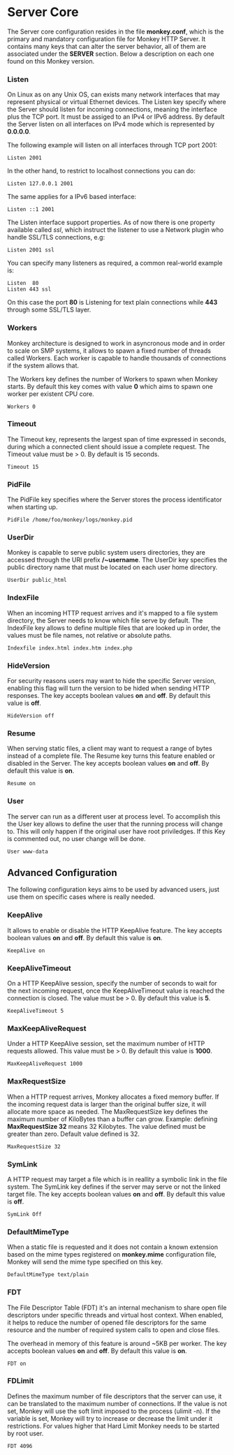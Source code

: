 # Server Core

The Server core configuration resides in the file __monkey.conf__, which is the primary and mandatory configuration file for Monkey HTTP Server. It contains many keys that can alter the server behavior, all of them are associated under the __SERVER__ section. Below a description on each one found on this Monkey version.

### Listen

On Linux as on any Unix OS, can exists many network interfaces that may represent physical or virtual Ethernet devices. The Listen key specify where the Server should listen for incoming connections, meaning the interface plus the TCP port. It must be assiged to an IPv4 or IPv6 address. By default the Server listen on all interfaces on IPv4 mode which is represented by __0.0.0.0__.

The following example will listen on all interfaces through TCP port 2001:

    Listen 2001

In the other hand, to restrict to localhost connections you can do:

    Listen 127.0.0.1 2001

The same applies for a IPv6 based interface:

    Listen ::1 2001

The Listen interface support properties. As of now there is one property available called _ssl_, which instruct the listener to use a Network plugin who handle SSL/TLS connections, e.g:

    Listen 2001 ssl

You can specify many listeners as required, a common real-world example is:

    Listen  80
    Listen 443 ssl

On this case the port __80__ is Listening for text plain connections while __443__ through some SSL/TLS layer.

### Workers

Monkey architecture is designed to work in asyncronous mode and in order to scale on SMP systems, it allows to spawn a fixed number of threads called Workers. Each worker is capable to handle thousands of connections if the system allows that.

The Workers key defines the number of Workers to spawn when Monkey starts. By default this key comes with value __0__ which aims to spawn one worker per existent CPU core.

    Workers 0

### Timeout

The Timeout key, represents the largest span of time expressed in seconds, during which a connected client should issue a complete request. The Timeout value must be > 0. By default is 15 seconds.

    Timeout 15

### PidFile

The PidFile key specifies where the Server stores the process identificator when starting up.

    PidFile /home/foo/monkey/logs/monkey.pid

### UserDir

Monkey is capable to serve public system users directories, they are accessed through the URI prefix __/~username__. The UserDir key specifies the public directory name that must be located on each user home directory.

    UserDir public_html

### IndexFile

When an incoming HTTP request arrives and it's mapped to a file system directory, the Server needs to know which file serve by default. The IndexFile key allows to define multiple files that are looked up in order, the values must be file names, not relative or absolute paths.

    Indexfile index.html index.htm index.php

### HideVersion

For security reasons users may want to hide the specific Server version, enabling this flag will turn the version to be hided when sending HTTP responses. The key accepts boolean values __on__ and __off__. By default this value is __off__.

    HideVersion off

### Resume

When serving static files, a client may want to request a range of bytes instead of a complete file. The Resume key turns this feature enabled or disabled in the Server. The key accepts boolean values __on__ and __off__. By default this value is __on__.

    Resume on

### User

The server can run as a different user at process level. To accomplish this the User key allows to define the user that the running process will change to. This will only happen if the original user have root priviledges. If this Key is commented out, no user change will be done.

    User www-data


## Advanced Configuration

The following configuration keys aims to be used by advanced users, just use them on specific cases where is really needed.

### KeepAlive

It allows to enable or disable the HTTP KeepAlive feature. The key accepts boolean values __on__ and __off__. By default this value is __on__.

    KeepAlive on

### KeepAliveTimeout

On a HTTP KeepAlive session, specify the number of seconds to wait for the next incoming request, once the KeepAliveTimeout value is reached the connection is closed. The value must be > 0. By default this value is __5__.

    KeepAliveTimeout 5

### MaxKeepAliveRequest

Under a HTTP KeepAlive session, set the maximum number of HTTP requests allowed. This value must be > 0. By default this value is __1000__.

    MaxKeepAliveRequest 1000

### MaxRequestSize

When a HTTP request arrives, Monkey allocates a fixed memory buffer. If the incoming request data is larger than the original buffer size, it will allocate more space as needed. The MaxRequestSize key defines the maximum number of KiloBytes than a buffer can grow. Example: defining __MaxRequestSize 32__ means 32 Kilobytes. The value defined must be greater than zero. Default value defined is 32.

    MaxRequestSize 32

### SymLink

A HTTP request may target a file which is in reallity a symbolic link in the file system. The SymLink key defines if the server may serve or not the linked target file. The key accepts boolean values __on__ and __off__. By default this value is __off__.

    SymLink Off

### DefaultMimeType

When a static file is requested and it does not contain a known extension based on the mime types registered on __monkey.mime__ configuration file, Monkey will send the mime type specified on this key.

    DefaultMimeType text/plain

### FDT

The File Descriptor Table (FDT) it's an internal mechanism to share open file descriptors under specific threads and virtual host context. When enabled, it helps to reduce the number of opened file descriptors for the same resource and the number of required system calls to open and close files.

The overhead in memory of this feature is around ~5KB per worker. The key accepts boolean values __on__ and __off__. By default this value is __on__.

    FDT on

### FDLimit

Defines the maximum number of file descriptors that the server can use, it can be translated to the maximum number of connections. If the value is not set, Monkey will use the soft limit imposed to the process (ulimit -n). If the variable is set, Monkey will try to increase or decrease the limit under it restrictions. For values higher that Hard Limit Monkey needs to be started by root user.

    FDT 4096
